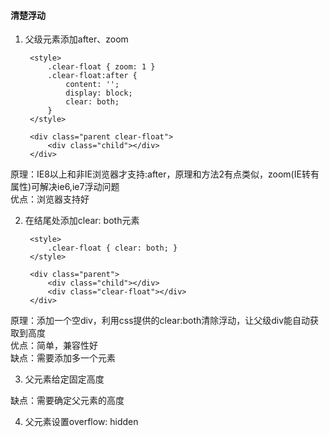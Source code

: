 #### 清楚浮动  

1. 父级元素添加after、zoom  


        <style>
            .clear-float { zoom: 1 }
            .clear-float:after {
                content: '';
                display: block;
                clear: both;
            }
        </style>

        <div class="parent clear-float">
            <div class="child"></div>
        </div>

原理：IE8以上和非IE浏览器才支持:after，原理和方法2有点类似，zoom(IE转有属性)可解决ie6,ie7浮动问题  
优点：浏览器支持好  


2. 在结尾处添加clear: both元素  

        <style>
            .clear-float { clear: both; }
        </style>

        <div class="parent">
            <div class="child"></div>
            <div class="clear-float"></div>
        </div>


原理：添加一个空div，利用css提供的clear:both清除浮动，让父级div能自动获取到高度  
优点：简单，兼容性好  
缺点：需要添加多一个元素    

3. 父元素给定固定高度  

缺点：需要确定父元素的高度   

4. 父元素设置overflow: hidden  

